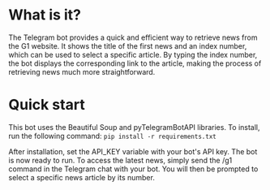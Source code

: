 # What is it?
The Telegram bot provides a quick and efficient way to retrieve news from the G1 website. It shows the title of the first news and an index number, which can be used to select a specific article. By typing the index number, the bot displays the corresponding link to the article, making the process of retrieving news much more straightforward.  

# Quick start
This bot uses the Beautiful Soup and pyTelegramBotAPI libraries. To install, run the following command:
``` pip install -r requirements.txt ```

After installation, set the API_KEY variable with your bot's API key. The bot is now ready to run. To access the latest news, simply send the /g1 command in the Telegram chat with your bot. You will then be prompted to select a specific news article by its number.

